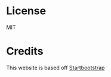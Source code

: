 

# License
MIT  

# Credits

This website is based off [Startbootstrap](https://github.com/startbootstrap/startbootstrap-new-age)  